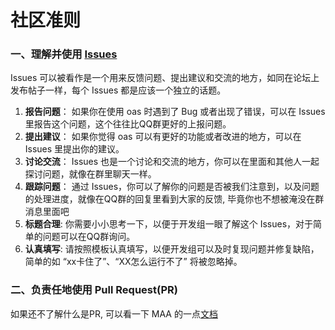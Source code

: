# 社区准则


### 一、理解并使用 [Issues](https://github.com/runhey/OnmyojiAutoScript/issues)

Issues 可以被看作是一个用来反馈问题、提出建议和交流的地方，如同在论坛上发布帖子一样，每个 Issues 都是应该一个独立的话题。

1. **报告问题**： 如果你在使用 oas 时遇到了 Bug 或者出现了错误，可以在 Issues 里报告这个问题，这个往往比QQ群更好的上报问题。
2. **提出建议**： 如果你觉得 oas 可以有更好的功能或者改进的地方，可以在 Issues 里提出你的建议。
3. **讨论交流**： Issues 也是一个讨论和交流的地方，你可以在里面和其他人一起探讨问题，就像在群里聊天一样。
4. **跟踪问题**： 通过 Issues，你可以了解你的问题是否被我们注意到，以及问题的处理进度，就像在QQ群的回复里看到大家的反馈, 毕竟你也不想被淹没在群消息里面吧
5. **标题合理**: 你需要小小思考一下，以便于开发组一眼了解这个 Issues，对于简单的问题可以在QQ群询问。
6. **认真填写**: 请按照模板认真填写，以便开发组可以及时复现问题并修复缺陷，简单的如 “xx卡住了”、“XX怎么运行不了” 将被忽略掉。

### 二、负责任地使用 Pull Request(PR)

如果还不了解什么是PR, 可以看一下 MAA 的一点[文档](https://maa.plus/docs/2.4-%E7%BA%AF%E7%BD%91%E9%A1%B5%E7%AB%AFPR%E6%95%99%E7%A8%8B.html)
